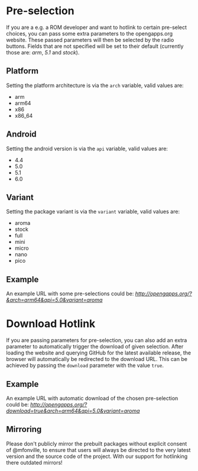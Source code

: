 # Pre-selection
If you are a e.g. a ROM developer and want to hotlink to certain pre-select choices, you can pass some extra parameters to the opengapps.org website. These passed parameters will then be selected by the radio buttons. Fields that are not specified will be set to their default (currently those are: _arm_, _5.1_ and _stock_).

## Platform
Setting the platform architecture is via the ```arch``` variable, valid values are:
* arm
* arm64
* x86
* x86_64

## Android
Setting the android version is via the ```api``` variable, valid values are:
* 4.4
* 5.0
* 5.1
* 6.0

## Variant
Setting the package variant is via the ```variant``` variable, valid values are:
* aroma
* stock
* full
* mini
* micro
* nano
* pico

## Example
An example URL with some pre-selections could be:
_http://opengapps.org/?&arch=arm64&api=5.0&variant=aroma_

# Download Hotlink
If you are passing parameters for pre-selection, you can also add an extra parameter to automatically trigger the download of given selection. After loading the website and querying GitHub for the latest available release, the browser will automatically be redirected to the download URL. This can be achieved by passing the ```download``` parameter with the value ```true```.

## Example
An example URL with automatic download of the chosen pre-selection could be:
_http://opengapps.org/?download=true&arch=arm64&api=5.0&variant=aroma_

## Mirroring
Please don't publicly mirror the prebuilt packages without explicit consent of @mfonville, to ensure that users will always be directed to the very latest version and the source code of the project.
With our support for hotlinking there outdated mirrors!